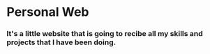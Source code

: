 # Personal Web 

### It's a little website that is going to recibe all my skills and projects that I have been doing.